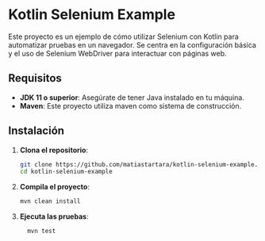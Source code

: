 # Kotlin Selenium Example

Este proyecto es un ejemplo de cómo utilizar Selenium con Kotlin para automatizar pruebas en un navegador. Se centra en
la configuración básica y el uso de Selenium WebDriver para interactuar con páginas web.

## Requisitos

- **JDK 11 o superior**: Asegúrate de tener Java instalado en tu máquina.
- **Maven**: Este proyecto utiliza maven como sistema de construcción.

## Instalación

1. **Clona el repositorio**:

   ```bash
   git clone https://github.com/matiastartara/kotlin-selenium-example.git
   cd kotlin-selenium-example

2. **Compila el proyecto**:
   ```bash
   mvn clean install

3. **Ejecuta las pruebas**:
   ```bash
     mvn test